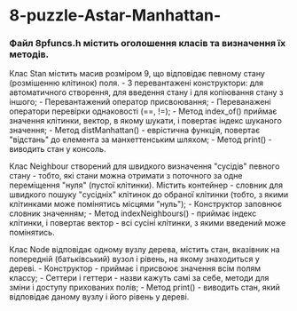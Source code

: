 # 8-puzzle-Astar-Manhattan-
### Файл 8pfuncs.h містить оголошення класів та визначення їх методів.
  Клас Stan містить масив розміром 9, що відповідає певному стану (розмішенню клітинок) поля.
    - 3 перевантажені конструктори: для автоматичного створення, для введення стану і для копіювання стану з іншого;
    - Перевантажений оператор присвоювання;
    - Переванажені оператори перевірки однаковості (==, !=);
    - Метод index_of() приймає значення клітинки, вектор, в якому шукати, і повертає індекс шуканого значення;
    - Метод distManhattan() - еврістична функція, повертає "відстань" до елемента за манхеттенським шляхом;
    - Метод print() - виводить стан у консоль.
  
  Клас Neighbour створений для швидкого визначення "сусідів" певного стану - тобто, які стани можна отримати з поточного за одне переміщення "нуля" (пустої клітинки).
    Містить контейнер - словник для швидкого пошуку "сусідніх" клітинок до обраної клітинки (тобто, з якими клітинками може помінятись місцями "нуль");
    - Конструктор заповнює словник значенням;
    - Метод indexNeighbours() - приймає індекс клітинки, і повертає вектор - всі сусіні клітинки, з якими введений може помінятись.
  
  Клас Node відповідає одному вузлу дерева, містить стан, вказівник на попередній (батьківський) вузол і рівень, на якому знаходиться у дереві.
    - Конструктор - приймає і присвоює значення всім полям классу;
    - Сеттери і геттери - назви кажуть самі за себе, методи для зміни і доступу прихованих полів;
    - Метод print() - виводить стан, який відповідає даному вузлу і його рівень у дереві.
